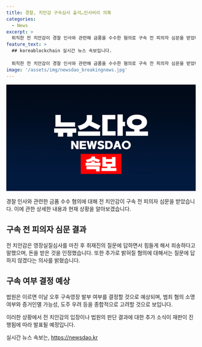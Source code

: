```yaml
---
title: 경찰, 치안감 구속심사 출석…인사비리 의혹
categories:
  - News
excerpt: >
  퇴직한 전 치안감이 경찰 인사와 관련해 금품을 수수한 혐의로 구속 전 피의자 심문을 받았다. 심문 후에는 돈을 받은 것을 인정하고, 추가 혐의에 대해서는 적절하지 않다는 응답을 했다. 법원은 증거인멸 가능성과 도주 우려 등을 고려해 오후 구속영장 발부 여부를 결정할 것으로 보인다. 클릭하고 싶게 만드는 요약문을 작성했어요!
feature_text: >
  ## koreablockchain 실시간 뉴스 속보입니다.

  퇴직한 전 치안감이 경찰 인사와 관련해 금품을 수수한 혐의로 구속 전 피의자 심문을 받았다. 심문 후에는 돈을 받은 것을 인정하고, 추가 혐의에 대해서는 적절하지 않다는 응답을 했다. 법원은 증거인멸 가능성과 도주 우려 등을 고려해 오후 구속영장 발부 여부를 결정할 것으로 보인다. 클릭하고 싶게 만드는 요약문을 작성했어요!
image: '/assets/img/newsdao_breakingnews.jpg'
---
```


<p><img src="/assets/img/newsdao_breakingnews.jpg" alt="koreablockchain 속보" /></p>

<p>경찰 인사와 관련한 금품 수수 혐의에 대해 전 치안감이 구속 전 피의자 심문을 받았습니다. 이에 관한 상세한 내용과 현재 상황을 알아보겠습니다.</p>

<h2 data-ke-size="size26">구속 전 피의자 심문 결과</h2>

<p data-ke-size="size16">전 치안감은 영장실질심사를 마친 후 취재진의 질문에 답하면서 힘들게 해서 죄송하다고 말했으며, 돈을 받은 것을 인정했습니다. 또한 추가로 밝혀질 혐의에 대해서는 질문에 답하지 않겠다는 의사를 밝혔습니다.</p>

<h2 data-ke-size="size26">구속 여부 결정 예상</h2>

<p data-ke-size="size16">법원은 이르면 이날 오후 구속영장 발부 여부를 결정할 것으로 예상되며, 범죄 혐의 소명 여부와 증거인멸 가능성, 도주 우려 등을 종합적으로 고려할 것으로 보입니다.</p>

<p>이러한 상황에서 전 치안감의 입장이나 법원의 판단 결과에 대한 추가 소식이 재판이 진행됨에 따라 발표될 예정입니다.</p>
실시간 뉴스 속보는, <a href="https://newsdao.kr" rel="dofollow">https://newsdao.kr</a>


